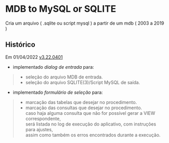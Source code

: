 # MDB to MySQL or SQLITE

Cria um arquivo ( .sqlite ou script mysql ) a partir de um mdb ( 2003 a 2019 )


Histórico
---------

Em 01/04/2022 <a href="https://github.com/jAgnaldoGomes/MDB_to_MySQLorSQLITE/tree/v3.0401">v3.22.0401</a>

-	implementado *dialog de entrada* para:
> - seleção do arquivo MDB de entrada.<br>
> - seleção do arquivo SQLITE(3)/Script MySQL de saída.
-	implementado *formulário de seleção* para:
> - marcação das tabelas que desejar no procedimento.<br>
> - marcação das consultas que desejar no procedimento.<br>
>caso haja alguma consulta que não for possível gerar a VIEW correspondente, <br>será listada no log de execução do aplicativo, com instruções para ajustes,<br>
>assim como também os erros encontrados durante a execução.
